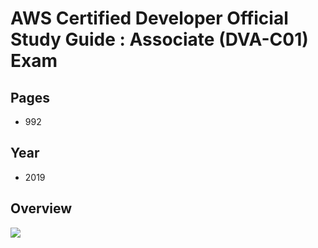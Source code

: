 # AWS Certified Developer Official Study Guide : Associate (DVA-C01) Exam

## Pages
* 992

## Year
* 2019

## Overview
[<img src="https://i.imgur.com/Ujg3Mwj.png">](https://i.imgur.com/Ujg3Mwj.png)
